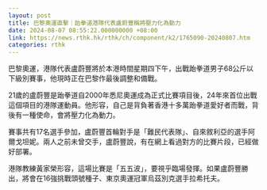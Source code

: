 ```yaml
---
layout: post
title: 巴黎奧運直擊｜跆拳道港隊代表盧蔚豐稱將壓力化為動力
date: 2024-08-07 08:55:22.000000000 +08:00
link: https://news.rthk.hk/rthk/ch/component/k2/1765090-20240807.htm
categories: rthk
---
```


巴黎奧運，港隊代表盧蔚豐將於本港時間星期四下午，出戰跆拳道男子68公斤以下級別賽事，他現時正在巴黎作最後調整和備戰。

21歲的盧蔚豐是跆拳道自2000年悉尼奧運成為正式比賽項目後，24年來首位出戰這個項目的港隊運動員。他形容，自己是背負著香港十多萬跆拳道愛好者而戰，背後有一種使命，會將壓力化為動力。

賽事共有17名選手參加，盧蔚豐首輪對手是「難民代表隊」、自來敘利亞的選手阿爾戈坦妮。兩人之前未曾交手，盧蔚豐說，有在網上看過對方的比賽片段，已經做好部署。

港隊教練黃家榮形容，這場比賽是「五五波」，要視乎臨場發揮。如果盧蔚豐勝出，將會在16強挑戰頭號種子、東京奧運冠軍烏茲別克選手拉希托夫。
